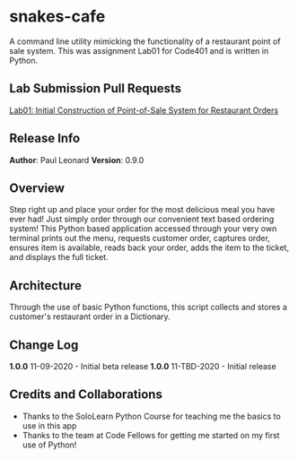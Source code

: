 # snakes-cafe
A command line utility mimicking the functionality of a restaurant point of sale system. This was assignment Lab01 for Code401 and is written in Python.

## Lab Submission Pull Requests
[Lab01: Initial Construction of Point-of-Sale System for Restaurant Orders](https://github.com/paul-leonard/snakes-cafe/pull/1)

## Release Info
**Author**: Paul Leonard
**Version**: 0.9.0

## Overview
Step right up and place your order for the most delicious meal you have ever had!  Just simply order through our convenient text based ordering system!  This Python based application accessed through your very own terminal prints out the menu, requests customer order, captures order, ensures item is available, reads back your order, adds the item to the ticket, and displays the full ticket.

## Architecture
Through the use of basic Python functions, this script collects and stores a customer's restaurant order in a Dictionary.

## Change Log
**1.0.0** 11-09-2020 - Initial beta release
**1.0.0** 11-TBD-2020 - Initial release

## Credits and Collaborations
- Thanks to the SoloLearn Python Course for teaching me the basics to use in this app
- Thanks to the team at Code Fellows for getting me started on my first use of Python!